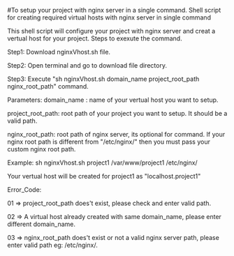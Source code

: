 #To setup your project with nginx server in a single command.
Shell script for creating required virtual hosts with nginx server in single command

This shell script will configure your project with nginx server and creat a vertual host for your project.
Steps to exexute the command.

Step1: Download nginxVhost.sh file.

Step2: Open terminal and go to download file directory.

Step3: Execute "sh nginxVhost.sh domain_name project_root_path nginx_root_path" command.

Parameters: domain_name : name of your vertual host you want to setup.

project_root_path: root path of your project you want to setup. It should be a valid path.

nginx_root_path: root path of nginx server, its optional for command. If your nginx root path is different from "/etc/nginx/" then you must pass your custom nginx root path.

Example: sh nginxVhost.sh project1 /var/www/project1 /etc/nginx/

Your vertual host will be created for project1 as "localhost.project1"

Error_Code:

01 => project_root_path does't exist, please check and enter valid path.

02 => A virtual host already created with same domain_name, please enter different domain_name.

03 => nginx_root_path does't exist or not a valid nginx server path, please enter valid path eg: /etc/nginx/.
